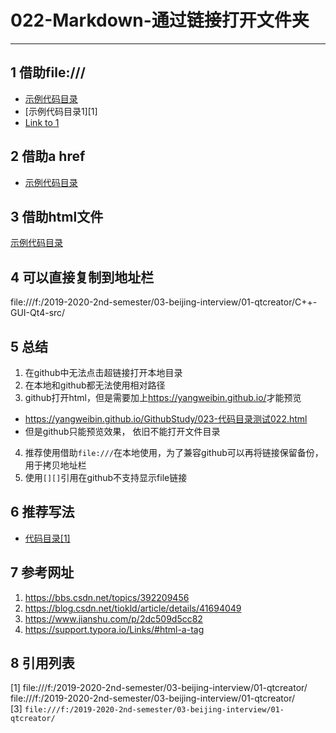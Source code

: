# 022-Markdown-通过链接打开文件夹  
---
## 1 借助file:///   
- [示例代码目录](file:///f:/2019-2020-2nd-semester/03-beijing-interview/01-qtcreator/src/)     
- [示例代码目录1][1]   
- <a href="#1">Link to 1</a>

## 2 借助a href   
- <a href="file:///f:/2019-2020-2nd-semester/03-beijing-interview/01-qtcreator/src/">示例代码目录</a>   

## 3 借助html文件  
[示例代码目录](./023-代码目录测试022.html)    

## 4 可以直接复制到地址栏  
file:///f:/2019-2020-2nd-semester/03-beijing-interview/01-qtcreator/C++-GUI-Qt4-src/   

## 5 总结  

1. 在github中无法点击超链接打开本地目录    
2. 在本地和github都无法使用相对路径    
3. github打开html，但是需要加上<https://yangweibin.github.io/>才能预览   
  - https://yangweibin.github.io/GithubStudy/023-代码目录测试022.html   
  - 但是github只能预览效果， 依旧不能打开文件目录   
4. 推荐使用借助`file:///`在本地使用，为了兼容github可以再将链接保留备份，用于拷贝地址栏   
5. 使用`[][]`引用在github不支持显示file链接   
## 6 推荐写法

- [代码目录](file:///f:/2019-2020-2nd-semester/03-beijing-interview/01-qtcreator/C++-GUI-Qt4-src/)<a href="#1">[1]</a>   


## 7 参考网址

1. <https://bbs.csdn.net/topics/392209456>   
2. https://blog.csdn.net/tiokld/article/details/41694049  
3. https://www.jianshu.com/p/2dc509d5cc82     
4. https://support.typora.io/Links/#html-a-tag    


## 8 引用列表  
<a name="1"></a> [1] file:///f:/2019-2020-2nd-semester/03-beijing-interview/01-qtcreator/   
<a name="2"></a> file:///f:/2019-2020-2nd-semester/03-beijing-interview/01-qtcreator/   
<a name="3"></a> [3] `file:///f:/2019-2020-2nd-semester/03-beijing-interview/01-qtcreator/ `    


